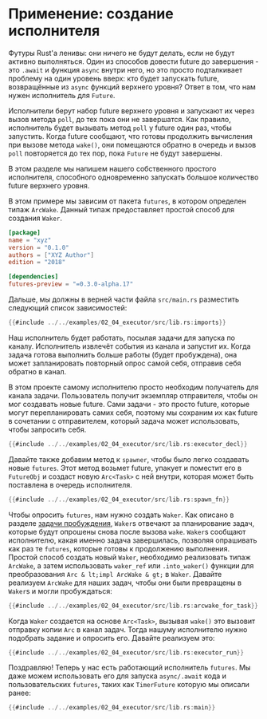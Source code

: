 # Применение: создание исполнителя

Футуры Rust'a ленивы: они ничего не будут делать, если не будут активно выполняться. Один из способов довести future до завершения - это `.await` и функция `async` внутри него, но это просто подталкивает проблему на один уровень вверх: кто будет
запускать future, возвращённые из `async` функций верхнего уровня? Ответ в том,
что нам нужен исполнитель для `Future`.

Исполнители берут набор future верхнего уровня и запускают их через вызов метода `poll`, до тех пока они не завершатся. Как правило, исполнитель будет вызывать метод 
`poll` у future один раз, чтобы запустить. Когда future сообщают, что готовы продолжить вычисления при вызове метода  `wake()`, они помещаются обратно в очередь и вызов `poll` повторяется до тех пор, пока `Future` не будут завершены.

В этом разделе мы напишем нашего собственного простого исполнителя, способного одновременно запускать большое количество future верхнего уровня.

В этом примере мы зависим от пакета `futures`, в котором определен типаж `ArcWake`. Данный типаж предоставляет простой способ для создания `Waker`.

```toml
[package]
name = "xyz"
version = "0.1.0"
authors = ["XYZ Author"]
edition = "2018"

[dependencies]
futures-preview = "=0.3.0-alpha.17"
```

Дальше, мы должны в верней части файла `src/main.rs` разместить следующий список зависимостей:

```rust
{{#include ../../examples/02_04_executor/src/lib.rs:imports}}
```

Наш исполнитель будет работать, посылая задачи для запуска по каналу. Исполнитель извлечёт события из канала и запустит их. Когда задача готова выполнить больше работы (будет пробуждена), она может запланировать повторный опрос самой себя, отправив себя обратно в канал.

В этом проекте самому исполнителю просто необходим получатель для канала задачи. Пользователь получит экземпляр отправителя, чтобы он мог создавать новые future. Сами задачи - это просто future, которые могут перепланировать самих себя, поэтому мы сохраним их как future в сочетании с отправителем, который задача может использовать, чтобы запросить себя.

```rust
{{#include ../../examples/02_04_executor/src/lib.rs:executor_decl}}
```

Давайте также добавим метод к `spawner`, чтобы было легко создавать новые `futures`.
Этот метод возьмет future, упакует и поместит его в `FutureObj`
и создаст новую `Arc<Task>` с ней внутри, которая может быть поставлена в очередь
исполнителя.

```rust
{{#include ../../examples/02_04_executor/src/lib.rs:spawn_fn}}
```

Чтобы опросить `futures`, нам нужно создать `Waker`.
Как описано в разделе [задачи пробуждения](./03_wakeups.md), `Waker`s отвечают
за планирование задач, которые будут опрошены снова после вызова `wake`. `Waker`s сообщают исполнителю, какая именно задача завершилась, позволяя
опрашивать как раз те `futures`, которые готовы к продолжению выполнения. Простой способ
создать новый `Waker`, необходимо реализовать типаж `ArcWake`, а затем использовать
`waker_ref` или `.into_waker()` функции для преобразования `Arc & lt;impl ArcWake & gt;`
в `Waker`. Давайте реализуем `ArcWake` для наших задач, чтобы они были
превращены в `Waker`s и могли пробуждаться:

```rust
{{#include ../../examples/02_04_executor/src/lib.rs:arcwake_for_task}}
```

Когда `Waker` создается на основе `Arc<Task>`, вызывая `wake()` это
вызовит отправку копии `Arc` в канал задач. Тогда нашуму исполнителю 
нужно подобрать задание и опросить его. Давайте реализуем это:

```rust
{{#include ../../examples/02_04_executor/src/lib.rs:executor_run}}
```

Поздравляю! Теперь у нас есть работающий исполнитель `futures`. Мы даже можем использовать его
для запуска `async/.await` кода и пользовательских `futures`, таких как `TimerFuture` которую мы описали ранее:

```rust
{{#include ../../examples/02_04_executor/src/lib.rs:main}}
```
